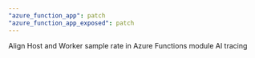 ```yaml
---
"azure_function_app": patch
"azure_function_app_exposed": patch
---
```


Align Host and Worker sample rate in Azure Functions module AI tracing
